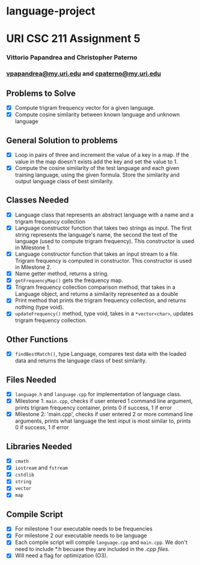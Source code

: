 # language-project
# URI CSC 211 Assignment 5
### Vittorio Papandrea and Christopher Paterno
### vpapandrea@my.uri.edu and cpaterno@my.uri.edu

## Problems to Solve
- [x] Compute trigram frequency vector for a given language.
- [x] Compute cosine similarity between known language and unknown language

## General Solution to problems
- [x] Loop in pairs of three and increment the value of a key in a map. If the value in the map doesn't exists add the key and set the value to 1.
- [x] Compute the cosine similarity of the test language and each given training language, using the given formula.
Store the similarity and output language class of best similarity.

## Classes Needed
- [x] Language class that represents an abstract language with a name and a trigram frequency collection
- [x] Language constructor function that takes two strings as input. The first string represents the language's name,
the second the text of the language (used to compute trigram frequency).
This constructor is used in Milestone 1.
- [x] Language constructor function that takes an input stream to a file. Trigram frequency is computed in constructor.
This constructor is used in Milestone 2.
- [x] Name getter method, returns a string.
- [x] `getFrequencyMap()` gets the frequency map.
- [x] Trigram frequency collection comparison method, that takes in a Language object, and returns a similarity represented as a double
- [x] Print method that prints the trigram frequency collection, and returns nothing (type void).
- [x] `updateFrequency()` method, type void, takes in a `*vector<char>`, updates trigram frequency collection.  

## Other Functions
- [x] `findBestMatch()`, type Language, compares test data with the loaded data and returns the language class of best simlarity.  

## Files Needed
- [x] `language.h` and `language.cpp` for implementation of language class.
- [x] Milestone 1: `main.cpp`, checks if user entered 1 command line argument, prints trigram frequency container,
prints 0 if success, 1 if error
- [x] Milestone 2: 'main.cpp', checks if user entered 2 or more command line arguments, prints what language the test input is most similar to,
prints 0 if success, 1 if error

## Libraries Needed
- [x] `cmath`
- [x] `iostream` and `fstream`
- [x] `cstdlib`
- [x] `string`
- [x] `vector`
- [x] `map`

## Compile Script
- [x] For milestone 1 our executable needs to be frequencies
- [x] For milestone 2 our executable needs to be language
- [x] Each compile script will compile `language.cpp` and `main.cpp`. We don't need to include *.h becuase they are included in the *.cpp files.*
- [x] Will need a flag for optimization (O3).
